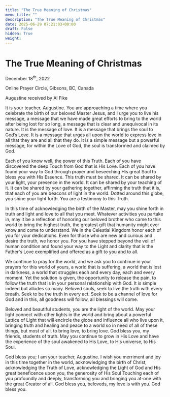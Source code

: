```yaml
---
title: "The True Meaning of Christmas"
menu_title: ""
description: "The True Meaning of Christmas"
date: 2025-06-29 07:21:03+00:00
draft: False
hidden: True
weight:
---
```

# The True Meaning of Christmas

December 18<sup>th</sup>, 2022

Online Prayer Circle, Gibsons, BC, Canada

Augustine received by Al Fike

It is your teacher, Augustine. You are approaching a time where you celebrate the birth of our beloved Master Jesus, and I urge you to live his message, a message that we have made great efforts to bring to the world after being lost for so long, a message that is clear and unequivocal in its nature. It is the message of love. It is a message that brings the soul to God’s Love. It is a message that urges all upon the world to express love in all that they are and all that they do. It is a simple message but a powerful message, for within the Love of God, the soul is transformed and claimed by God.

Each of you know well, the power of this Truth. Each of you have discovered the deep Touch from God that is His Love. Each of you have found your way to God through prayer and beseeching His great Soul to bless you with His Essence. This truth must be shared. It can be shared by your light, your presence in the world. It can be shared by your teaching of it. It can be shared by your gathering together, affirming the truth that it is, that each of you are beacons of light in the world. Dotted around this globe, you shine your light forth. You are a testimony to this Truth.

In this time of acknowledging the birth of the Master, may you shine forth in truth and light and love to all that you meet. Whatever activities you partake in, may it be a reflection of honoring our beloved brother who came to this world to bring the highest truth, the greatest gift that humanity might ever know and come to understand. We in the Celestial Kingdom honor each of you for your dedications. Even for those who are new and curious and desire the truth, we honor you. For you have stepped beyond the veil of human condition and found your way to the Light and clarity that is the Father's Love exemplified and offered as a gift to you and to all.

We continue to pray for the world, and we ask you to continue in your prayers for this world of yours, a world that is suffering, a world that is lost in darkness, a world that struggles each and every day, each and every moment. Yet the solution is given, the opportunity to release the pain, to follow the truth that is in your personal relationship with God. It is simple indeed but alludes so many. Beloved souls, seek to live the truth with every breath. Seek to be the truth in every act. Seek to be a channel of love for God and in this, all goodness will follow, all blessings will come.

Beloved and beautiful students, you are the light of the world. May your light connect with other lights in the world and bring about a powerful Lattice of Light that will encircle the globe and influence all who live upon it, bringing truth and healing and peace to a world so in need of all of these things, but most of all, to bring love, to bring love. God bless you, my friends, students of truth. May you continue to grow in His Love and have the experience of the soul awakened to His Love, to His universe, to His Soul.

God bless you; I am your teacher, Augustine. I wish you merriment and joy in this time together in the world, acknowledging the birth of Christ, acknowledging the Truth of Love, acknowledging the Light of God and His great beneficence upon you, the generosity of His Soul Touching each of you profoundly and deeply, transforming you and bringing you at-one with the great Creator of all. God bless you, beloveds, my love is with you. God bless you.
